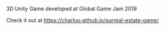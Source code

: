 3D Unity Game developed at Global Game Jam 2019

Check it out at https://charluo.github.io/surreal-estate-game/
